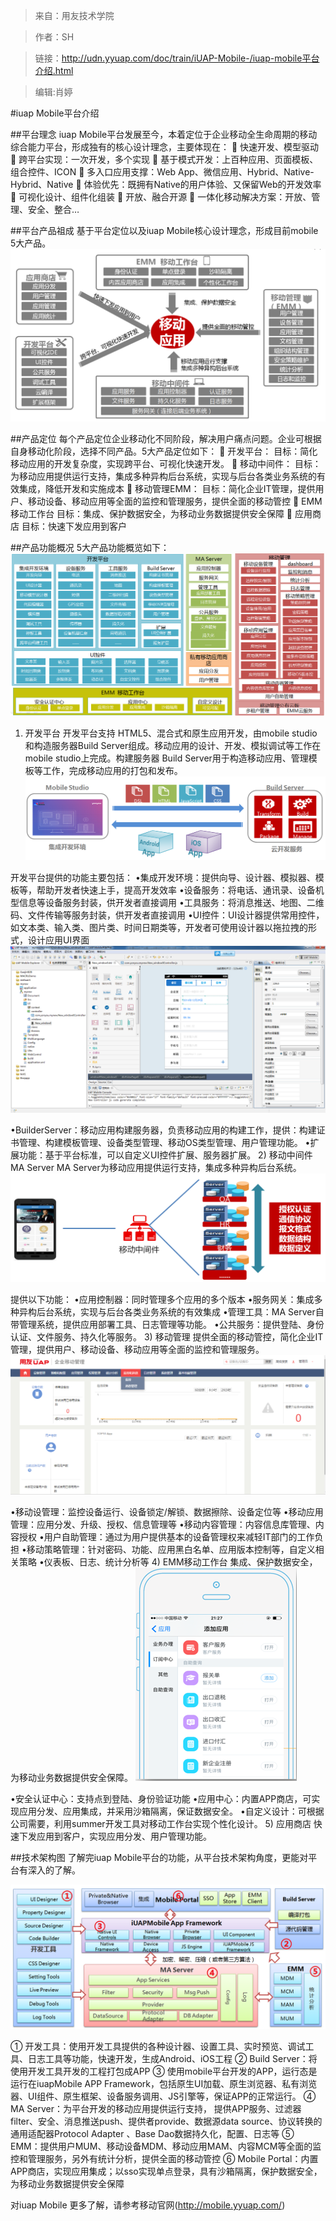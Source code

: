 >来自：用友技术学院

>作者：SH

>链接：http://udn.yyuap.com/doc/train/iUAP-Mobile-/iuap-mobile平台介绍.html

>编辑:肖婷

#iuap Mobile平台介绍

##平台理念
iuap Mobile平台发展至今，本着定位于企业移动全生命周期的移动综合能力平台，形成独有的核心设计理念，主要体现在：
	快速开发、模型驱动 
	跨平台实现：一次开发，多个实现 
	基于模式开发：上百种应用、页面模板、组合控件、ICON
	多入口应用支撑：Web App、微信应用、Hybrid、Native-Hybrid、Native
	体验优先：既拥有Native的用户体验、又保留Web的开发效率 
	可视化设计、组件化组装 
	开放、融合开源 
	一体化移动解决方案：开放、管理、安全、整合… 

##平台产品祖成
基于平台定位以及iuap Mobile核心设计理念，形成目前mobile 5大产品。
![](/assets/100.png)

##产品定位
每个产品定位企业移动化不同阶段，解决用户痛点问题。企业可根据自身移动化阶段，选择不同产品。5大产品定位如下：
	开发平台：
目标：简化移动应用的开发复杂度，实现跨平台、可视化快速开发。
	移动中间件：
目标：为移动应用提供运行支持，集成多种异构后台系统，实现与后台各类业务系统的有效集成，降低开发和实施成本
	移动管理EMM：
目标：简化企业IT管理，提供用户、移动设备、移动应用等全面的监控和管理服务，提供全面的移动管控
	EMM移动工作台
目标：集成、保护数据安全，为移动业务数据提供安全保障
	应用商店
目标：快速下发应用到客户

##产品功能概况
5大产品功能概览如下：
![](/assets/101.png)

1)	开发平台
开发平台支持 HTML5、混合式和原生应用开发，由mobile studio和构造服务器Build Server组成。移动应用的设计、开发、模拟调试等工作在 mobile studio上完成。构建服务器 Build Server用于构造移动应用、管理模板等工作，完成移动应用的打包和发布。
![](/assets/102.png)

开发平台提供的功能主要包括：
•集成开发环境：提供向导、设计器、模拟器、模板等，帮助开发者快速上手，提高开发效率
•设备服务：将电话、通讯录、设备机型信息等设备服务封装，供开发者直接调用
•工具服务：将消息推送、地图、二维码、文件传输等服务封装，供开发者直接调用
•UI控件：UI设计器提供常用控件，如文本类、输入类、图片类、时间日期类等，开发者可使用设计器以拖拉拽的形式，设计应用UI界面
![](/assets/103.png)

•BuilderServer：移动应用构建服务器，负责移动应用的构建工作，提供：构建证书管理、构建模板管理、设备类型管理、移动OS类型管理、用户管理功能。
•扩展功能：基于平台标准，可以自定义UI控件扩展、服务器扩展。
2)	移动中间件MA Server
MA Server为移动应用提供运行支持，集成多种异构后台系统。
![](/assets/104.png)

提供以下功能：
•应用控制器：同时管理多个应用的多个版本
•服务网关：集成多种异构后台系统，实现与后台各类业务系统的有效集成
•管理工具：MA Server自带管理系统，提供应用部署工具、日志管理等功能。
•公共服务：提供登陆、身份认证、文件服务、持久化等服务。
3)	移动管理
提供全面的移动管控，简化企业IT管理，提供用户、移动设备、移动应用等全面的监控和管理服务。
![](/assets/105.png)

•移动设管理：监控设备运行、设备锁定/解锁、数据擦除、设备定位等
•移动应用管理：应用分发、升级、授权、信息管理等
•移动内容管理：内容信息库管理、内容授权
•用户自助管理：通过为用户提供基本的设备管理权来减轻IT部门的工作负担 
•移动策略管理：针对密码、功能、应用黑白名单、应用版本控制等，自定义相关策略
•仪表板、日志、统计分析等
4)	EMM移动工作台
集成、保护数据安全，为移动业务数据提供安全保障。
![](/assets/106.png)

•安全认证中心：支持点到登陆、身份验证功能
•应用中心：内置APP商店，可实现应用分发、应用集成，并采用沙箱隔离，保证数据安全。
•自定义设计：可根据公司需要，利用summer开发工具对移动工作台实现个性化设计。
5)	应用商店
快速下发应用到客户，实现应用分发、用户管理功能。

##技术架构图
了解完iuap Mobile平台的功能，从平台技术架构角度，更能对平台有深入的了解。

![](/assets/107.png)

①	开发工具：使用开发工具提供的各种设计器、设置工具、实时预览、调试工具、日志工具等功能，快速开发，生成Android、iOS工程
②	Build Server：将使用开发工具开发的工程打包成APP
③	使用mobile平台开发的APP，运行态是运行在iuapMobile APP Framework，包括原生UI加载、原生浏览器、私有浏览器、UI组件、原生框架、设备服务调用、JS引擎等，保证APP的正常运行。
④	MA Server：为平台开发的移动应用提供运行支持， 提供APP服务、过滤器filter、安全、消息推送push、提供者provide、数据源data source、协议转换的通用适配器Protocol Adapter 、Base Dao数据持久化，配置、日志等
⑤	EMM：提供用户MUM、移动设备MDM、移动应用MAM、内容MCM等全面的监控和管理服务，另外有统计分析，提供全面的移动管控
⑥	Mobile Portal：内置APP商店，实现应用集成；以sso实现单点登录，具有沙箱隔离，保护数据安全，为移动业务数据提供安全保障

对iuap Mobile 更多了解，请参考移动官网(http://mobile.yyuap.com/)

